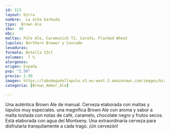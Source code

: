 ```yaml
---
id: 113
layout: birra
nombre:  La niña barbuda
tipo:  Brown Ale
ibu:  46
ebc:
maltas: Pale Ale, Caramunich T2, Carafa, Flacked Wheat
lupulos: Northern Brewer y Cascade
levaduras: 
formato: Botella 33cl
volumen:  7 %
alergenos: 
origen: España
pvp: "2.50"
precio: 2.50
imagen: https://labodegadellupulo.s3.eu-west-3.amazonaws.com/images/birras/laninabarbuda.jpg
categoria: [Brown_Amber_Ale]

---
```

Una auténtica Brown Ale de manual. Cerveza elaborada con maltas y lúpulos muy especiales. una magnifica Brown Ale con aroma y sabor a malta tostada con notas de café, caramelo, chocolate negro y frutos secos. Está elaborada con agua del Montseny. Una extraordinaria cerveza para disfrutarla tranquilamente a cada trago. ¡Un cervezón!













